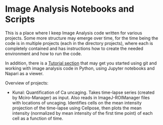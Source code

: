 # Image Analysis Notebooks and Scripts

This is a place where I keep Image Analysis code written for various projects.  Some more structure may emerge over time, for the time being the code is 
in multiple projects (each in the directory projects), where each is completely contained and has instructions how to create the needed environment and how to run the code.

In addition, there is a [Tutorial section](https://github.com/nicost/imageAnalysisNotebooks/tree/main/Tutorial) that may get you started using git and working with image analysis code in Python, using Jupyter notebooks and Napari as a viewer.

Overview of projects:
- Kunal: Quantification of Ca uncaging.  Takes time-lapse series (created by Mciro-Manager) as input.  Also reads in ImageJ-ROIManager files with locations of uncaging.  Identifies cells on the mean intensity projection of the time-lapse using Cellpose, then plots the mean intensity (normalized by mean intensity of the first time point) of each cell as a function of time.


